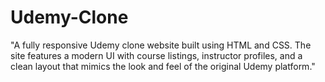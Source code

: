 # Udemy-Clone
"A fully responsive Udemy clone website built using HTML and CSS. The site features a modern UI with course listings, instructor profiles, and a clean layout that mimics the look and feel of the original Udemy platform."
